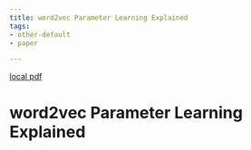 ```yaml
---
title: word2vec Parameter Learning Explained
tags:
- other-default
- paper

---
```


[local pdf](../../../pdfs/word2vec%20Parameter%20Learning%20Explained.pdf)

# word2vec Parameter Learning Explained
